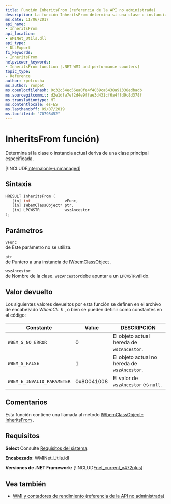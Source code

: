 ```yaml
---
title: Función InheritsFrom (referencia de la API no administrada)
description: La función InheritsFrom determina si una clase o instancia deriva de una clase primaria concreta.
ms.date: 11/06/2017
api_name:
- InheritsFrom
api_location:
- WMINet_Utils.dll
api_type:
- DLLExport
f1_keywords:
- InheritsFrom
helpviewer_keywords:
- InheritsFrom function [.NET WMI and performance counters]
topic_type:
- Reference
author: rpetrusha
ms.author: ronpet
ms.openlocfilehash: 0c32c54ec56ea0fe4f4039ca6438a91338edbadb
ms.sourcegitcommit: d2e1dfa7ef2d4e9ffae3d431cf6a4ffd9c8d378f
ms.translationtype: MT
ms.contentlocale: es-ES
ms.lasthandoff: 09/07/2019
ms.locfileid: "70798452"
---
```

# <a name="inheritsfrom-function"></a>InheritsFrom función)
Determina si la clase o instancia actual deriva de una clase principal especificada.

[!INCLUDE[internalonly-unmanaged](../../../../includes/internalonly-unmanaged.md)]
    
## <a name="syntax"></a>Sintaxis  
  
```cpp
HRESULT InheritsFrom (
   [in] int               vFunc, 
   [in] IWbemClassObject* ptr, 
   [in] LPCWSTR           wszAncestor 
); 
```  

## <a name="parameters"></a>Parámetros

`vFunc`  
de Este parámetro no se utiliza.

`ptr`  
de Puntero a una instancia de [IWbemClassObject](/windows/desktop/api/wbemcli/nn-wbemcli-iwbemclassobject) .

`wszAncestor`  
de Nombre de la clase. `wszAncestor`debe apuntar a un `LPCWSTR`válido.

## <a name="return-value"></a>Valor devuelto

Los siguientes valores devueltos por esta función se definen en el archivo de encabezado *WbemCli. h* , o bien se pueden definir como constantes en el código:

|Constante  |Value  |DESCRIPCIÓN  |
|---------|---------|---------|
| `WBEM_S_NO_ERROR` | 0 | El objeto actual hereda de `wszAncestor`.  |
| `WBEM_S_FALSE` | 1 | El objeto actual no hereda de `wszAncestor`. |
|`WBEM_E_INVALID_PARAMETER` | 0x80041008 | El valor de `wszAncestor` es `null`. |
  
## <a name="remarks"></a>Comentarios

Esta función contiene una llamada al método [IWbemClassObject:: InheritsFrom](/windows/desktop/api/wbemcli/nf-wbemcli-iwbemclassobject-inheritsfrom) .

## <a name="requirements"></a>Requisitos  
 **Select** Consulte [Requisitos del sistema](../../get-started/system-requirements.md).  
  
 **Encabezado**: WMINet_Utils.idl  
  
 **Versiones de .NET Framework:** [!INCLUDE[net_current_v472plus](../../../../includes/net-current-v472plus.md)]  
  
## <a name="see-also"></a>Vea también

- [WMI y contadores de rendimiento (referencia de la API no administrada)](index.md)
